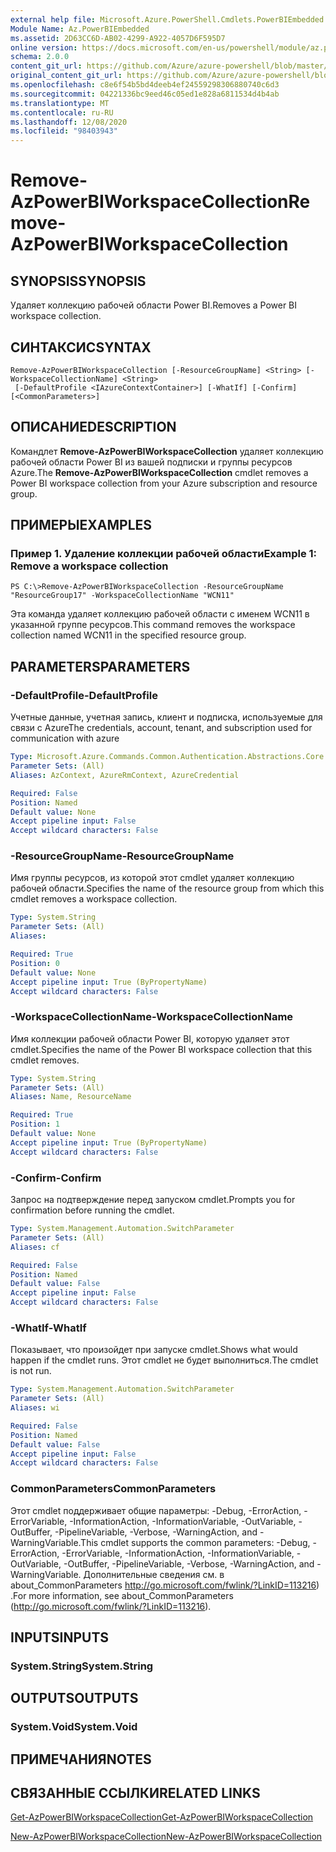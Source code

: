 ```yaml
---
external help file: Microsoft.Azure.PowerShell.Cmdlets.PowerBIEmbedded.dll-Help.xml
Module Name: Az.PowerBIEmbedded
ms.assetid: 2D63CC6D-AB02-4299-A922-4057D6F595D7
online version: https://docs.microsoft.com/en-us/powershell/module/az.powerbiembedded/remove-azpowerbiworkspacecollection
schema: 2.0.0
content_git_url: https://github.com/Azure/azure-powershell/blob/master/src/PowerBIEmbedded/PowerBIEmbedded/help/Remove-AzPowerBIWorkspaceCollection.md
original_content_git_url: https://github.com/Azure/azure-powershell/blob/master/src/PowerBIEmbedded/PowerBIEmbedded/help/Remove-AzPowerBIWorkspaceCollection.md
ms.openlocfilehash: c8e6f54b5bd4deeb4ef24559298306880740c6d3
ms.sourcegitcommit: 04221336bc9eed46c05ed1e828a6811534d4b4ab
ms.translationtype: MT
ms.contentlocale: ru-RU
ms.lasthandoff: 12/08/2020
ms.locfileid: "98403943"
---
```

# <span data-ttu-id="6fd8f-101">Remove-AzPowerBIWorkspaceCollection</span><span class="sxs-lookup"><span data-stu-id="6fd8f-101">Remove-AzPowerBIWorkspaceCollection</span></span>

## <span data-ttu-id="6fd8f-102">SYNOPSIS</span><span class="sxs-lookup"><span data-stu-id="6fd8f-102">SYNOPSIS</span></span>
<span data-ttu-id="6fd8f-103">Удаляет коллекцию рабочей области Power BI.</span><span class="sxs-lookup"><span data-stu-id="6fd8f-103">Removes a Power BI workspace collection.</span></span>

## <span data-ttu-id="6fd8f-104">СИНТАКСИС</span><span class="sxs-lookup"><span data-stu-id="6fd8f-104">SYNTAX</span></span>

```
Remove-AzPowerBIWorkspaceCollection [-ResourceGroupName] <String> [-WorkspaceCollectionName] <String>
 [-DefaultProfile <IAzureContextContainer>] [-WhatIf] [-Confirm] [<CommonParameters>]
```

## <span data-ttu-id="6fd8f-105">ОПИСАНИЕ</span><span class="sxs-lookup"><span data-stu-id="6fd8f-105">DESCRIPTION</span></span>
<span data-ttu-id="6fd8f-106">Командлет **Remove-AzPowerBIWorkspaceCollection** удаляет коллекцию рабочей области Power BI из вашей подписки и группы ресурсов Azure.</span><span class="sxs-lookup"><span data-stu-id="6fd8f-106">The **Remove-AzPowerBIWorkspaceCollection** cmdlet removes a Power BI workspace collection from your Azure subscription and resource group.</span></span>

## <span data-ttu-id="6fd8f-107">ПРИМЕРЫ</span><span class="sxs-lookup"><span data-stu-id="6fd8f-107">EXAMPLES</span></span>

### <span data-ttu-id="6fd8f-108">Пример 1. Удаление коллекции рабочей области</span><span class="sxs-lookup"><span data-stu-id="6fd8f-108">Example 1: Remove a workspace collection</span></span>
```
PS C:\>Remove-AzPowerBIWorkspaceCollection -ResourceGroupName "ResourceGroup17" -WorkspaceCollectionName "WCN11"
```

<span data-ttu-id="6fd8f-109">Эта команда удаляет коллекцию рабочей области с именем WCN11 в указанной группе ресурсов.</span><span class="sxs-lookup"><span data-stu-id="6fd8f-109">This command removes the workspace collection named WCN11 in the specified resource group.</span></span>

## <span data-ttu-id="6fd8f-110">PARAMETERS</span><span class="sxs-lookup"><span data-stu-id="6fd8f-110">PARAMETERS</span></span>

### <span data-ttu-id="6fd8f-111">-DefaultProfile</span><span class="sxs-lookup"><span data-stu-id="6fd8f-111">-DefaultProfile</span></span>
<span data-ttu-id="6fd8f-112">Учетные данные, учетная запись, клиент и подписка, используемые для связи с Azure</span><span class="sxs-lookup"><span data-stu-id="6fd8f-112">The credentials, account, tenant, and subscription used for communication with azure</span></span>

```yaml
Type: Microsoft.Azure.Commands.Common.Authentication.Abstractions.Core.IAzureContextContainer
Parameter Sets: (All)
Aliases: AzContext, AzureRmContext, AzureCredential

Required: False
Position: Named
Default value: None
Accept pipeline input: False
Accept wildcard characters: False
```

### <span data-ttu-id="6fd8f-113">-ResourceGroupName</span><span class="sxs-lookup"><span data-stu-id="6fd8f-113">-ResourceGroupName</span></span>
<span data-ttu-id="6fd8f-114">Имя группы ресурсов, из которой этот cmdlet удаляет коллекцию рабочей области.</span><span class="sxs-lookup"><span data-stu-id="6fd8f-114">Specifies the name of the resource group from which this cmdlet removes a workspace collection.</span></span>

```yaml
Type: System.String
Parameter Sets: (All)
Aliases:

Required: True
Position: 0
Default value: None
Accept pipeline input: True (ByPropertyName)
Accept wildcard characters: False
```

### <span data-ttu-id="6fd8f-115">-WorkspaceCollectionName</span><span class="sxs-lookup"><span data-stu-id="6fd8f-115">-WorkspaceCollectionName</span></span>
<span data-ttu-id="6fd8f-116">Имя коллекции рабочей области Power BI, которую удаляет этот cmdlet.</span><span class="sxs-lookup"><span data-stu-id="6fd8f-116">Specifies the name of the Power BI workspace collection that this cmdlet removes.</span></span>

```yaml
Type: System.String
Parameter Sets: (All)
Aliases: Name, ResourceName

Required: True
Position: 1
Default value: None
Accept pipeline input: True (ByPropertyName)
Accept wildcard characters: False
```

### <span data-ttu-id="6fd8f-117">-Confirm</span><span class="sxs-lookup"><span data-stu-id="6fd8f-117">-Confirm</span></span>
<span data-ttu-id="6fd8f-118">Запрос на подтверждение перед запуском cmdlet.</span><span class="sxs-lookup"><span data-stu-id="6fd8f-118">Prompts you for confirmation before running the cmdlet.</span></span>

```yaml
Type: System.Management.Automation.SwitchParameter
Parameter Sets: (All)
Aliases: cf

Required: False
Position: Named
Default value: False
Accept pipeline input: False
Accept wildcard characters: False
```

### <span data-ttu-id="6fd8f-119">-WhatIf</span><span class="sxs-lookup"><span data-stu-id="6fd8f-119">-WhatIf</span></span>
<span data-ttu-id="6fd8f-120">Показывает, что произойдет при запуске cmdlet.</span><span class="sxs-lookup"><span data-stu-id="6fd8f-120">Shows what would happen if the cmdlet runs.</span></span>
<span data-ttu-id="6fd8f-121">Этот cmdlet не будет выполниться.</span><span class="sxs-lookup"><span data-stu-id="6fd8f-121">The cmdlet is not run.</span></span>

```yaml
Type: System.Management.Automation.SwitchParameter
Parameter Sets: (All)
Aliases: wi

Required: False
Position: Named
Default value: False
Accept pipeline input: False
Accept wildcard characters: False
```

### <span data-ttu-id="6fd8f-122">CommonParameters</span><span class="sxs-lookup"><span data-stu-id="6fd8f-122">CommonParameters</span></span>
<span data-ttu-id="6fd8f-123">Этот cmdlet поддерживает общие параметры: -Debug, -ErrorAction, -ErrorVariable, -InformationAction, -InformationVariable, -OutVariable, -OutBuffer, -PipelineVariable, -Verbose, -WarningAction, and -WarningVariable.</span><span class="sxs-lookup"><span data-stu-id="6fd8f-123">This cmdlet supports the common parameters: -Debug, -ErrorAction, -ErrorVariable, -InformationAction, -InformationVariable, -OutVariable, -OutBuffer, -PipelineVariable, -Verbose, -WarningAction, and -WarningVariable.</span></span> <span data-ttu-id="6fd8f-124">Дополнительные сведения см. в about_CommonParameters http://go.microsoft.com/fwlink/?LinkID=113216) .</span><span class="sxs-lookup"><span data-stu-id="6fd8f-124">For more information, see about_CommonParameters (http://go.microsoft.com/fwlink/?LinkID=113216).</span></span>

## <span data-ttu-id="6fd8f-125">INPUTS</span><span class="sxs-lookup"><span data-stu-id="6fd8f-125">INPUTS</span></span>

### <span data-ttu-id="6fd8f-126">System.String</span><span class="sxs-lookup"><span data-stu-id="6fd8f-126">System.String</span></span>

## <span data-ttu-id="6fd8f-127">OUTPUTS</span><span class="sxs-lookup"><span data-stu-id="6fd8f-127">OUTPUTS</span></span>

### <span data-ttu-id="6fd8f-128">System.Void</span><span class="sxs-lookup"><span data-stu-id="6fd8f-128">System.Void</span></span>

## <span data-ttu-id="6fd8f-129">ПРИМЕЧАНИЯ</span><span class="sxs-lookup"><span data-stu-id="6fd8f-129">NOTES</span></span>

## <span data-ttu-id="6fd8f-130">СВЯЗАННЫЕ ССЫЛКИ</span><span class="sxs-lookup"><span data-stu-id="6fd8f-130">RELATED LINKS</span></span>

[<span data-ttu-id="6fd8f-131">Get-AzPowerBIWorkspaceCollection</span><span class="sxs-lookup"><span data-stu-id="6fd8f-131">Get-AzPowerBIWorkspaceCollection</span></span>](./Get-AzPowerBIWorkspaceCollection.md)

[<span data-ttu-id="6fd8f-132">New-AzPowerBIWorkspaceCollection</span><span class="sxs-lookup"><span data-stu-id="6fd8f-132">New-AzPowerBIWorkspaceCollection</span></span>](./New-AzPowerBIWorkspaceCollection.md)


